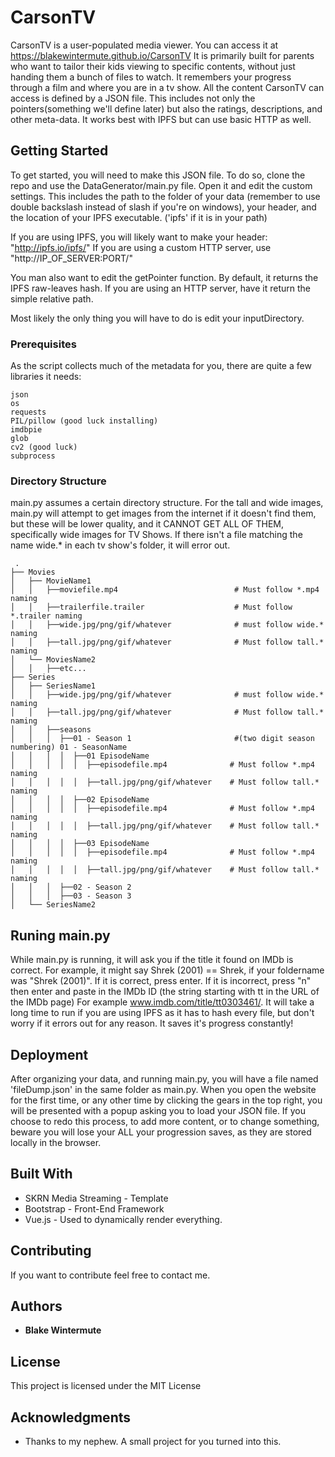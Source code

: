 # CarsonTV

CarsonTV is a user-populated media viewer. You can access it at https://blakewintermute.github.io/CarsonTV It is primarily built for parents who want to tailor their kids viewing to specific contents, without just handing them a bunch of files to watch. It remembers your progress through a film and where you are in a tv show. All the content CarsonTV can access is defined by a JSON file. This includes not only the pointers(something we'll define later) but also the ratings, descriptions, and other meta-data. It works best with IPFS but can use basic HTTP as well.

## Getting Started

 To get started, you will need to make this JSON file. To do so, clone the repo and use the DataGenerator/main.py file. Open it and edit the custom settings. This includes the path to the folder of your data (remember to use double backslash instead of slash if you're on windows), your header, and the location of your IPFS executable. ('ipfs' if it is in your path)
 
 If you are using IPFS, you will likely want to make your header: "http://ipfs.io/ipfs/"
 If you are using a custom HTTP server, use "http://IP_OF_SERVER:PORT/"
 
You man also want to edit the getPointer function. By default, it returns the IPFS raw-leaves hash. If you are using an HTTP server, have it return the simple relative path.
 
Most likely the only thing you will have to do is edit your inputDirectory.

### Prerequisites

As the script collects much of the metadata for you, there are quite a few libraries it needs:

```
json
os
requests
PIL/pillow (good luck installing)
imdbpie
glob
cv2 (good luck)
subprocess

```

### Directory Structure
main.py assumes a certain directory structure. For the tall and wide images, main.py will attempt to get images from the internet if it doesn't find them, but these will be lower quality, and it CANNOT GET ALL OF THEM, specifically wide images for TV Shows. If there isn't a file matching the name wide.* in each tv show's folder, it will error out. 
    
     .
    ├── Movies                    
    │   ├── MovieName1
    │   │   ├──moviefile.mp4                          # Must follow *.mp4 naming
    │   │   ├──trailerfile.trailer                    # Must follow *.trailer naming
    │   │   ├──wide.jpg/png/gif/whatever              # must follow wide.* naming
    │   │   ├──tall.jpg/png/gif/whatever              # Must follow tall.* naming
    │   └── MoviesName2 
    │   │   ├──etc...
    ├── Series                  
    │   ├── SeriesName1          
    │   │   ├──wide.jpg/png/gif/whatever              # must follow wide.* naming
    │   │   ├──tall.jpg/png/gif/whatever              # Must follow tall.* naming  
    │   │   ├──seasons
    │   │   │  ├──01 - Season 1                       #(two digit season numbering) 01 - SeasonName
    │   │   │  │  ├──01 EpisodeName
    │   │   │  │  │  ├──episodefile.mp4              # Must follow *.mp4 naming
    │   │   │  │  │  ├──tall.jpg/png/gif/whatever    # Must follow tall.* naming
    │   │   │  │  ├──02 EpisodeName 
    │   │   │  │  │  ├──episodefile.mp4              # Must follow *.mp4 naming
    │   │   │  │  │  ├──tall.jpg/png/gif/whatever    # Must follow tall.* naming
    │   │   │  │  ├──03 EpisodeName
    │   │   │  │  │  ├──episodefile.mp4              # Must follow *.mp4 naming
    │   │   │  │  │  ├──tall.jpg/png/gif/whatever    # Must follow tall.* naming
    │   │   │  ├──02 - Season 2                     
    │   │   │  ├──03 - Season 3
    │   └── SeriesName2 

## Runing main.py

While main.py is running, it will ask you if the title it found on IMDb is correct. For example, it might say Shrek (2001) == Shrek, if your foldername was "Shrek (2001)". If it is correct, press enter. If it is incorrect, press "n" then enter and paste in the IMDb ID (the string starting with tt in the URL of the IMDb page) For example www.imdb.com/title/tt0303461/. It will take a long time to run if you are using IPFS as it has to hash every file, but don't worry if it errors out for any reason. It saves it's progress constantly!

## Deployment

After organizing your data, and running main.py, you will have a file named 'fileDump.json' in the same folder as main.py. When you open the website for the first time, or any other time by clicking the gears in the top right, you will be presented with a popup asking you to load your JSON file. If you choose to redo this process, to add more content, or to change something, beware you will lose your ALL your progression saves, as they are stored locally in the browser. 

## Built With

* SKRN Media Streaming - Template
* Bootstrap - Front-End Framework
* Vue.js - Used to dynamically render everything.

## Contributing

If you want to contribute feel free to contact me. 
 

## Authors

* **Blake Wintermute**


## License

This project is licensed under the MIT License

## Acknowledgments

* Thanks to my nephew. A small project for you turned into this. 
